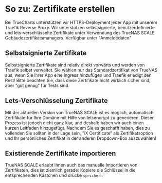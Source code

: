 # So zu: Zertifikate erstellen

Bei TrueCharts unterstützen wir HTTPS-Deployment jeder App mit unserem Traefik Reverse Proxy. Wir unterstützen selbstsignierte, benutzerdefinierte und lets-verschlüsselte Zertifikate unter Verwendung des TrueNAS SCALE Gebäudezertifikatsmanagers. Verfügbar unter "Anmeldedaten"

## Selbstsignierte Zertifikate

Selbstsignierte Zertifikate sind relativ direkt vorwärts und werden von Traefik selbst verwaltet. Sie wählen nur das Standardzertifikat von TrueNAS aus, wenn Sie Ihrer App eine ingress hinzufügen und Traefik erledigt den Rest! Bitte beachten Sie, dass diese Zertifikate nicht wirklich sicher sind, aber "gut genug" für Tests sind.

## Lets-Verschlüsselung Zertifikate

Mit der aktuellen Version von TrueNAS SCALE ist es möglich, automatisch Zertifikate für Ihre Domäne mit Hilfe von letsencrypt zu generieren. Dieser Prozess ist jedoch nicht ganz klar, und deshalb haben wir auch einen kurzen Leitfaden hinzugefügt. Nachdem Sie es geschafft haben, dies zu vollenden Sie sollten in der Lage sein, "iX Certificate" als Zertifikatsoption und Ihr persönliches Zertifikat in der anderen Dropdown-Box auszuwählen!

## Existierende Zertifikate importieren

TrueNAS SCALE erlaubt Ihnen auch das manuelle Importieren von Zertifikaten, dies ist ziemlich gerade: Kopiere die Schlüssel in die entsprechenden Kästchen und drücke `speichern`
